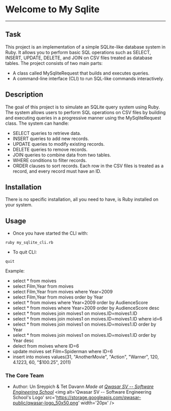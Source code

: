 # Welcome to My Sqlite
***

## Task
This project is an implementation of a simple SQLite-like database system in Ruby. It allows you to perform basic SQL operations such as SELECT, INSERT, UPDATE, DELETE, and JOIN on CSV files treated as database tables. The project consists of two main parts:

- A class called MySqliteRequest that builds and executes queries.
- A command-line interface (CLI) to run SQL-like commands interactively.

## Description
The goal of this project is to simulate an SQLite query system using Ruby. The system allows users to perform SQL operations on CSV files by building and executing queries in a progressive manner using the MySqliteRequest class. The system can handle:

- SELECT queries to retrieve data.
- INSERT queries to add new records.
- UPDATE queries to modify existing records.
- DELETE queries to remove records.
- JOIN queries to combine data from two tables.
- WHERE conditions to filter records.
- ORDER clauses to sort records.
Each row in the CSV files is treated as a record, and every record must have an ID.

## Installation
There is no specific installation, all you need to have, is Ruby installed on your system.

## Usage
- Once you have started the CLI with:
```
ruby my_sqlite_cli.rb
```
- To quit CLI:
```
quit
```

Example:
 - select * from moives
 - select Film,Year from moives
 - select Film,Year from moives where Year=2009
 - select Film,Year from moives order by Year
 - select * from moives where Year=2009 order by AudienceScore
 - select * from moives where Year=2009 order by AudienceScore desc
 - select * from moives join moives1 on moives.ID=moives1.ID
 - select * from moives join moives1 on moives.ID=moives1.ID where id=6 
 - select * from moives join moives1 on moives.ID=moives1.ID order by Year
 - select * from moives join moives1 on moives.ID=moives1.ID order by Year desc
 - delect from moives where ID=6
 - update moives set Film=Spiderman where ID=6
 - insert into moives values(31, "AnotherMovie", "Action", "Warner", 120, 4.1223, 60, "$100.25", 2011)


### The Core Team

- Author: Un Sreypich & Tet Davann
<span><i>Made at <a href='https://qwasar.io'>Qwasar SV -- Software Engineering School</a></i></span>
<span><img alt='Qwasar SV -- Software Engineering School's Logo' src='https://storage.googleapis.com/qwasar-public/qwasar-logo_50x50.png' width='20px' /></span>
